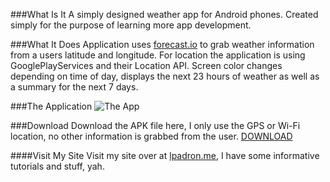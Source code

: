 ###What Is It
A simply designed weather app for Android phones. Created simply for the purpose of learning more app development. 


###What It Does
Application uses [forecast.io](https://developer.forecast.io) to grab weather information from a users latitude and longitude.
For location the application is using GooglePlayServices and their Location API. 
Screen color changes depending on time of day, displays the next 23 hours of weather as well as a summary for the next 7 days. 

###The Application
![The App](http://i.imgur.com/e66NNB3.gif "Cool app :)")


###Download
Download the APK file here, I only use the GPS or Wi-Fi location, no other information is grabbed from the user. [DOWNLOAD](https://www.dropbox.com/s/rfet8bsw6w1facs/Weatherly%20By%20Luis%20Padron.apk?dl=0)

####Visit My Site
Visit my site over at [lpadron.me](https://www.lpadron.me), I have some informative tutorials and stuff, yah.